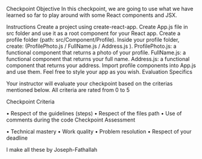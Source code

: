 Checkpoint Objective
In this checkpoint, we are going to use what we have learned so far to play around with some React components and JSX.

Instructions
Create a project using create-react-app.
Create App.js file in src folder and use it as a root component for your React app.
Create a profile folder (path: src/Component/Profile).
Inside your profile folder, create: (ProfilePhoto.js / FullName.js / Address.js ).
ProfilePhoto.js: a functional component that returns a photo of your profile.
FullName.js: a functional component that returns your full name.
Address.js:  a functional component that returns your address.
Import profile components into App.js and use them.
Feel free to style your app as you wish.
Evaluation Specifics

Your instructor will evaluate your checkpoint based on the criterias mentioned below. All criteria are rated from 0 to 5

 Checkpoint Criteria

• Respect of the guidelines (steps)
• Respect of the files path
• Use of comments during the code
Checkpoint Assessment

• Technical mastery
• Work quality
• Problem resolution
• Respect of your deadline 


I make all these by Joseph-Fathallah